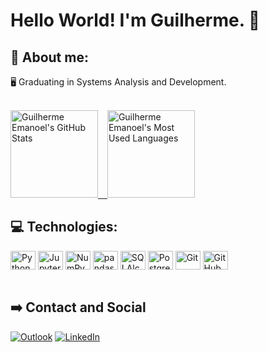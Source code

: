# Hello World! I'm Guilherme. :wave:

## :rocket: About me:

:desktop_computer: Graduating in Systems Analysis and Development.

</br>

<div>
  <a href="https://github.com/Default-404">
   <img alt="Guilherme Emanoel's GitHub Stats" height="140em" src="https://github-readme-stats-git-masterrstaa-rickstaa.vercel.app/api?username=Default-404&&show_icons=true&theme=aura&include_all_commits=true" title="Guilherme Emanoel's GitHub Stats"> &ensp;
   <img alt="Guilherme Emanoel's Most Used Languages" height="140em" src="https://github-readme-stats-git-masterrstaa-rickstaa.vercel.app/api/top-langs/?username=Default-404&layout=compact&langs_count=7&theme=aura" title="Guilherme Emanoel's Most Used Languages">
  </a>
</div>

## :computer: Technologies:

<div>
  <img align="center" alt="Python" height="30" width="40" src="https://cdn.jsdelivr.net/gh/devicons/devicon/icons/python/python-original.svg" title="Python">
  <img align="center" alt="Jupyter" height="30" width="40" src="https://cdn.jsdelivr.net/gh/devicons/devicon/icons/jupyter/jupyter-original.svg" title="Jupyter">
  <img align="center" alt="NumPy" height="30" width="40" src="https://cdn.jsdelivr.net/gh/devicons/devicon/icons/numpy/numpy-original.svg" title="NumPy">
  <img align="center" alt="pandas" height="30" width="40" src="https://cdn.jsdelivr.net/gh/devicons/devicon/icons/pandas/pandas-original.svg" title="pandas">
  <img align="center" alt="SQLAlchemy" height="30" width="40" src="https://cdn.jsdelivr.net/gh/devicons/devicon/icons/sqlalchemy/sqlalchemy-original.svg" title="SQLAlchemy">
  <img align="center" alt="PostgreSQL" height="30" width="40" src="https://cdn.jsdelivr.net/gh/devicons/devicon/icons/postgresql/postgresql-original.svg" title="PostgreSQL">
  <img align="center" alt="Git" height="30" width="40" src="https://cdn.jsdelivr.net/gh/devicons/devicon/icons/git/git-original.svg" title="Git">
  <img align="center" alt="GitHub" height="30" width="40" src="https://cdn.jsdelivr.net/gh/devicons/devicon/icons/github/github-original.svg" title="GitHub">
</div>

</br>

## :arrow_right: Contact and Social

<div>
  <a href="mailto:guiemanoeloliveira@hotmail.com"><img alt="Outlook" src="https://img.shields.io/badge/-Outlook-0078D4?style=for-the-badge&logo=microsoft-outlook&logoColor=white" title="Outlook"></a>
  <a href="https://www.linkedin.com/in/guilherme-emanoel/"><img alt="LinkedIn" src="https://img.shields.io/badge/-LinkedIn-%230077B5?style=for-the-badge&logo=linkedin&logoColor=white" title="LinkedIn"></a>
</div>
